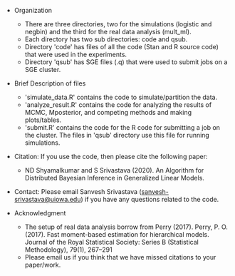 * Organization
  - There are three directories, two for the simulations (logistic and negbin) and the third for the real data analysis (mult_ml). 
  - Each directory has two sub directories: code and qsub.
  - Directory 'code' has files of all the code (Stan and R source code) that were used in the experiments. 
  - Directory 'qsub' has SGE files (.q) that were used to submit jobs on a SGE cluster. 

* Brief Description of files
  - 'simulate_data.R' contains the code to simulate/partition the data.
  - 'analyze_result.R' contains the code for analyzing the results of MCMC, Mposterior, and competing methods and making plots/tables.
  - 'submit.R' contains the  code for the R code for submitting a job on the cluster. The files in 'qsub' directory use this file for running simulations.

* Citation:
  If you use the code, then please cite the following paper:
  - ND Shyamalkumar and S Srivastava (2020). An Algorithm for Distributed Bayesian Inference in Generalized Linear Models. 
   
* Contact:
  Please email Sanvesh Srivastava (<sanvesh-srivastava@uiowa.edu>) if you have any questions related to the code.

* Acknowledgment
  - The setup of real data analysis borrow from Perry (2017). 
    Perry, P. O. (2017). Fast moment-based estimation for hierarchical models. Journal of the Royal Statistical Society: Series B (Statistical Methodology), 79(1), 267–291
  - Please email us if you think that we have missed citations to your paper/work. 
  



